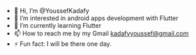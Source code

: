 - 👋 Hi, I’m @YoussefKadafy
- 👀 I’m interested in android apps development with Flutter
- 🌱 I’m currently learning Flutter 
- 📫 How to reach me by my Gmail kadafyyoussef@gmail.com 
- ⚡ Fun fact: I will be there one day.

<!---
YoussefKadafy/YoussefKadafy is a ✨ special ✨ repository because its `README.md` (this file) appears on your GitHub profile.
You can click the Preview link to take a look at your changes.
--->
